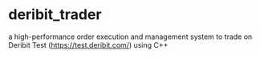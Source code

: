 # deribit_trader
a high-performance order execution and management system to trade on Deribit Test (https://test.deribit.com/) using C++

